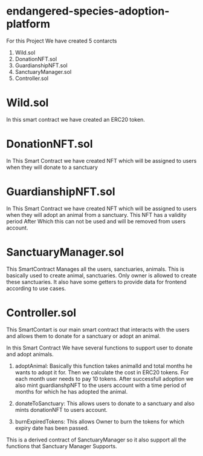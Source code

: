 # endangered-species-adoption-platform
For this Project We have created 5 contarcts
1. Wild.sol
2. DonationNFT.sol
3. GuardianshipNFT.sol
4. SanctuaryManager.sol
5. Controller.sol



# Wild.sol
In this smart contract we have created an ERC20 token.

# DonationNFT.sol
In This Smart Contract we have created NFT which will be assigned to users when they will donate to a sanctuary

# GuardianshipNFT.sol
In This Smart Contract we have created NFT which will be assigned to users when they will adopt an animal from a sanctuary. This NFT has a validity period After Which this can not be used and will be removed from users account.

# SanctuaryManager.sol
This SmartContract Manages all the users, sanctuaries, animals. This is basically used to create animal, sanctuaries. Only owner is allowed to create these sanctuaries. It also have some getters to provide data for frontend according to use cases.

# Controller.sol
This SmartContart is our main smart contract that interacts with the users and allows them to donate for a sanctuary or adopt an animal.

In this Smart Contract We have several functions to support user to donate and adopt animals.
1. adoptAnimal: Basically this function takes animalId and total months he wants to adopt it for. Then we calculate the cost in ERC20 tokens. For each month user needs to pay 10 tokens. After successfull adoption we also mint guardianshpNFT to the users account with a time period of months for which he has adopted the animal.

2. donateToSanctuary: This allows users to donate to a sanctuary and also mints donationNFT to users account.

3. burnExpiredTokens: This allows Owner to burn the tokens for which expiry date has been passed.

This is a derived contract of SanctuaryManager so it also support all the functions that Sanctuary Manager Supports.

